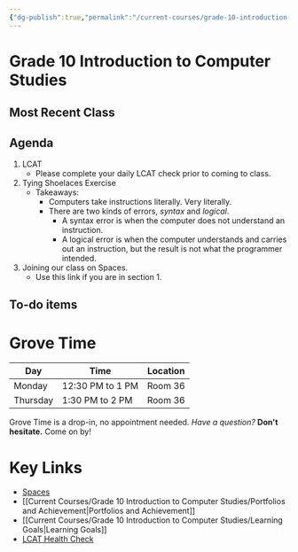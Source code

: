 ```yaml
---
{"dg-publish":true,"permalink":"/current-courses/grade-10-introduction-to-computer-studies/daily-updates/section-1/home/","dgHomeLink":false,"dgPassFrontmatter":false}
---
```


# Grade 10 Introduction to Computer Studies
## Most Recent Class

<div class="transclusion internal-embed is-loaded"><div class="markdown-embed">

<div class="markdown-embed-title">



</div>


## Agenda
1. LCAT
	* Please complete your daily LCAT check prior to coming to class.
2. Tying Shoelaces Exercise
	* Takeaways:
		* Computers take instructions literally. Very literally.
		* There are two kinds of errors, *syntax* and *logical*.
			* A syntax error is when the computer does not understand an instruction.
			* A logical error is when the computer understands and carries out an instruction, but the result is not what the programmer intended.
3. Joining our class on Spaces.
	* Use this link if you are in section 1.
## To-do items

</div></div>


<div class="transclusion internal-embed is-loaded"><div class="markdown-embed">

<div class="markdown-embed-title">



</div>


# Grove Time
Day|Time|Location
-|-|-
Monday|12:30 PM to 1 PM|Room 36
Thursday|1:30 PM to 2 PM|Room 36
Grove Time is a drop-in, no appointment needed.
*Have a question?*
**Don't hesitate.**
Come on by! 

</div></div>


<div class="transclusion internal-embed is-loaded"><div class="markdown-embed">

<div class="markdown-embed-title">



</div>


# Key Links
* [Spaces](https://ca.spacesedu.com/)
* [[Current Courses/Grade 10 Introduction to Computer Studies/Portfolios and Achievement|Portfolios and Achievement]]
* [[Current Courses/Grade 10 Introduction to Computer Studies/Learning Goals|Learning Goals]]
* [LCAT Health Check](https://lcat.lcs.on.ca)

</div></div>
